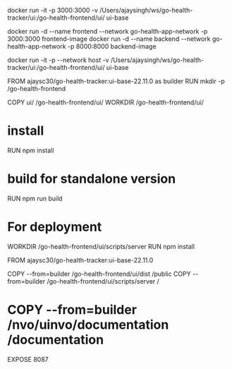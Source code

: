 docker run -it -p 3000:3000 -v /Users/ajaysingh/ws/go-health-tracker/ui:/go-health-frontend/ui/ ui-base

docker run -d --name frontend --network go-health-app-network -p 3000:3000 frontend-image
docker run -d --name backend --network go-health-app-network -p 8000:8000 backend-image

docker run -it -p --network host -v /Users/ajaysingh/ws/go-health-tracker/ui:/go-health-frontend/ui/ ui-base

FROM ajaysc30/go-health-tracker:ui-base-22.11.0 as builder
RUN mkdir -p /go-health-frontend

COPY  ui/ /go-health-frontend/ui/
WORKDIR /go-health-frontend/ui/

# install
RUN npm install
# build for standalone version
RUN npm run build

# For deployment
WORKDIR /go-health-frontend/ui/scripts/server
RUN npm install

FROM ajaysc30/go-health-tracker:ui-base-22.11.0

COPY --from=builder /go-health-frontend/ui/dist /public
COPY --from=builder /go-health-frontend/ui/scripts/server /
# COPY --from=builder /nvo/uinvo/documentation /documentation
EXPOSE 8087 
